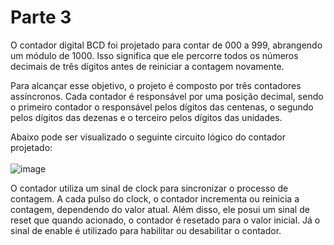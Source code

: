 # Parte 3
 O contador digital BCD foi projetado para contar de 000 a 999, abrangendo um módulo de 1000. Isso significa que ele percorre todos os números decimais de três dígitos antes de reiniciar a contagem novamente.

 Para alcançar esse objetivo, o projeto é composto por três contadores assíncronos. Cada contador é responsável por uma posição decimal, sendo o primeiro contador o responsável pelos dígitos das centenas, o segundo pelos dígitos das dezenas e o terceiro pelos dígitos das unidades.

 Abaixo pode ser visualizado o seguinte circuito lógico do contador projetado: <br><br>
![image](https://github.com/RodrigoRCZ/ProjetoSistemasDigitais_SEL0628/assets/62862399/a1743eeb-9ef5-4764-a21d-09737a0bbf0d)

 O contador utiliza um sinal de clock para sincronizar o processo de contagem. A cada pulso do clock, o contador incrementa ou reinicia a contagem, dependendo do valor atual. Além disso, ele posui um sinal de reset que quando acionado, o contador é resetado para o valor inicial. Já o sinal de enable é utilizado para habilitar ou desabilitar o contador.

